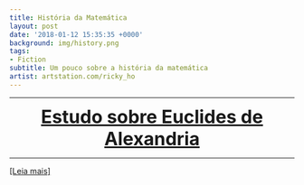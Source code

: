 ```yaml
---
title: História da Matemática
layout: post
date: '2018-01-12 15:35:35 +0000'
background: img/history.png
tags:
- Fiction
subtitle: Um pouco sobre a história da matemática
artist: artstation.com/ricky_ho
---
```


***

<center><font size="6" color="#76asaf">
<a href="/posts/27-08-2019/post1">
<b>Estudo sobre Euclides de Alexandria</b>
</a></font></center>

***

[[Leia mais]](/posts/27-08-2019/post1)